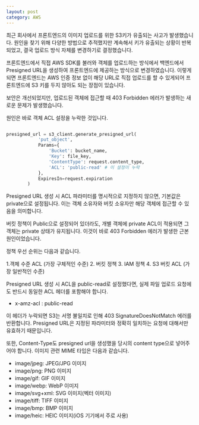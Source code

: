 ```yaml
---
layout: post
category: AWS
---
```



최근 회사에서 프론트엔드의 이미지 업로드를 위한 S3키가 유출되는 사고가 발생했습니다.
원인을 찾기 위해 다양한 방법으로 추적했지만 계속해서 키가 유출되는 상황이 반복되었고, 결국 업로드 방식 자체를 변경하기로 결정했습니다.

프론트엔드에서 직접 AWS SDK를 불러와 객체를 업로드하는 방식에서 백엔드에서 Presigned URL을 생성하여 프론트엔드에 제공하는 방식으로 변경하였습니다. 이렇게 되면 프론트엔드는 AWS 인증 정보 없이 해당 URL로 직접 업로드를 할 수 있게되어 프론트엔드에 S3 키를 두지 않아도 되는 장점이 있습니다.

보안은 개선되었지만, 업로드된 객체에 접근할 때 403 Forbidden 에러가 발생하는 새로운 문제가 발생했습니다.

원인은 바로 객체 ACL 설정을 누락한 것입니다.

```python

presigned_url = s3_client.generate_presigned_url(
            'put_object',
            Params={
                'Bucket': bucket_name,
                'Key': file_key,
                'ContentType': request.content_type,
                'ACL': 'public-read' # 이 설정이 누락
            },
            ExpiresIn=request.expiration
        )
```

Presigned URL 생성 시 ACL 파라미터를 명시적으로 지정하지 않으면, 기본값은 private으로 설정됩니다.
이는 객체 소유자와 버킷 소유자만 해당 객체에 접근할 수 있음을 의미합니다.

버킷 정책이 Public으로 설정되어 있더라도, 개별 객체에 private ACL이 적용되면 그 객체는 private 상태가 유지됩니다. 이것이 바로 403 Forbidden 에러가 발생한 근본 원인이었습니다.

정책 우선 순위는 다음과 같습니다.

1.객체 수준 ACL (가장 구체적인 수준)
2. 버킷 정책
3. IAM 정책
4. S3 버킷 ACL (가장 일반적인 수준)

Presigned URL 생성 시 ACL을 public-read로 설정했다면, 실제 파일 업로드 요청에도 반드시 동일한 ACL 헤더를 포함해야 합니다.

- x-amz-acl : public-read

이 헤더가 누락되면 S3는 서명 불일치로 인해 403 SignatureDoesNotMatch 에러를 반환합니다. Presigned URL은 지정된 파라미터와 정확히 일치하는 요청에 대해서만 유효하기 때문입니다.

또한, Content-Type도 presigned url을 생성했을 당시의 content type으로 넣어주어야 합니다. 이미지 관련 MIME 타입은 다음과 같습니다.

- image/jpeg: JPEG/JPG 이미지
- image/png: PNG 이미지
- image/gif: GIF 이미지
- image/webp: WebP 이미지
- image/svg+xml: SVG 이미지(벡터 이미지)
- image/tiff: TIFF 이미지
- image/bmp: BMP 이미지
- image/heic: HEIC 이미지(iOS 기기에서 주로 사용)
